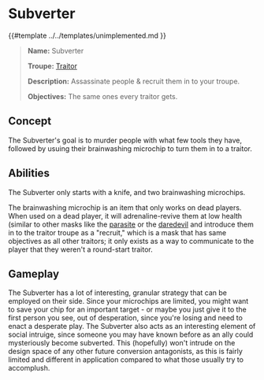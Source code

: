 # Subverter

{{#template ../../templates/unimplemented.md }}

> **Name:** Subverter
>
> **Troupe:** [Traitor](https://github.com/EphemeralSpace/docs/blob/master/src/design/masks/traitors.md)
>
> **Description:** Assassinate people & recruit them in to your troupe.
>
> **Objectives:** The same ones every traitor gets.

## Concept
The Subverter's goal is to murder people with what few tools they have, followed by usuing their brainwashing microchip to turn them in to a traitor.

## Abilities
The Subverter only starts with a knife, and two brainwashing microchips.

The brainwashing microchip is an item that only works on dead players. When used on a dead player, it will adrenaline-revive them at low health (similar to other masks like the [parasite](../crew/parasite.md) or the [daredevil](../traitor/daredevil.md) and introduce them in to the traitor troupe as a "recruit," which is a mask that has same objectives as all other traitors; it only exists as a way to communicate to the player that they weren't a round-start traitor.

## Gameplay
The Subverter has a lot of interesting, granular strategy that can be employed on their side. Since your microchips are limited, you might want to save your chip for an important target - or maybe you just give it to the first person you see, out of desperation, since you're losing and need to enact a desperate play.
The Subverter also acts as an interesting element of social intruige, since someone you may have known before as an ally could mysteriously become subverted. This (hopefully) won't intrude on the design space of any other future conversion antagonists, as this is fairly limited and different in application compared to what those usually try to accomplush.
